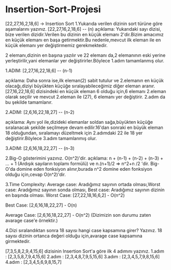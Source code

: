 # Insertion-Sort-Projesi
[22,27,16,2,18,6] -> Insertion Sort
1.Yukarıda verilen dizinin sort türüne göre aşamalarını yazınız.
[22,27,16,2,18,6] -- (n)
açıklama:
Yukarıdaki sayı dizisi, bize verilen dizidir.Verilen bu dizinin en küçük elemanı 2'dir.Bizim amacımız en küçük elemanı en başa getirmektir.Bu nedenle,mevcut ilk eleman ile en küçük elemanı yer değiştirmemiz gerekmektedir.

2 elemanı,dizinin en başına yazılır ve 22 elemanı da,2 elemanının eski yerine yerleştirilir,yani elemanlar yer değiştirirler.Böylece 1.adım tamamlanmış olur.

1.ADIM:
[2,27,16,22,18,6] -- (n-1)

açıklama:
Daha sonra ise,ilk eleman(2) sabit tutulur ve 2.elemanın en küçük olacağı,diziyi büyükten küçüğe sıralayabileceğimiz diğer eleman aranır. [27,16,22,18,6] dizisindeki en küçük eleman 6 olduğu için,6 elemanı 2.eleman olarak seçilir ve mevcut 2.eleman ile (27), 6 elemanı yer değiştirir. 2.adım da bu şekilde tamamlanır.

2.ADIM:
[2,6,16,22,18,27] -- (n-2)

açıklama:
Aynı yol ile,dizideki elemanlar soldan sağa,büyükten küçüğe sıralanacak şekilde seçilmeye devam edilir.16'dan sonraki en büyük eleman 18 olduğundan, sıralamayı düzeltmek için 2.adımdaki 22 ile 18 yer değiştirir.Böylece 3.adım tamamlanmış olur.

3.ADIM:
[2,6,16,18,22,27] -- (n-3)

2.Big-O gösterimini yazınız.
O(n^2)'dir.
açıklama:
n + (n-1) + (n-2) + (n-3) + ... + 1 (Ardışık sayıların toplamı formülü) ve n.(n+1)/2 => n^2+n /2 'dir.
Big-O'da domine eden fonksiyon alınır,burada n^2 domine eden fonksiyon olduğu için,cevap O(n^2)'dir.

3.Time Complexity: Average case: Aradığımız sayının ortada olması,Worst case: Aradığımız sayının sonda olması, Best case: Aradığımız sayının dizinin en başında olması.
Worst Case:
[27,22,18,16,6,2] - O(n^2)

Best Case:
[2,6,16,18,22,27] - O(n)

Average Case:
[2,6,16,18,22,27] - O(n^2) (Dizimizin son durumu zaten avarage case'e örnektir.)

4.Dizi sıralandıktan sonra 18 sayısı hangi case kapsamına girer? Yazınız.
18 sayısı dizinin ortanca değeri olduğu için,avarage case kapsamına girmektedir.


[7,3,5,8,2,9,4,15,6] dizisinin Insertion Sort'a göre ilk 4 adımını yazınız.
1.adım :
[2,3,5,8,7,9,4,15,6]
2.adım :
[2,3,4,8,7,9,5,15,6]
3.adım :
[2,3,4,5,7,9,8,15,6]
4.adım :
[2,3,4,5,6,9,8,15,7]
